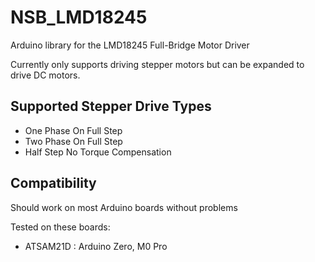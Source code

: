 # NSB_LMD18245

Arduino library for the LMD18245 Full-Bridge Motor Driver

Currently only supports driving stepper motors but can be expanded to drive DC motors.

## Supported Stepper Drive Types

- One Phase On Full Step
- Two Phase On Full Step
- Half Step No Torque Compensation

## Compatibility

Should work on most Arduino boards without problems

Tested on these boards:

- ATSAM21D : Arduino Zero, M0 Pro